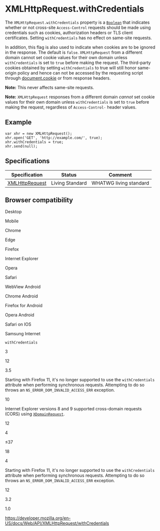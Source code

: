 XMLHttpRequest.withCredentials
==============================

The `XMLHttpRequest.withCredentials` property is a [`Boolean`](https://developer.mozilla.org/en-US/docs/Web/JavaScript/Reference/Global_Objects/Boolean) that indicates whether or not cross-site `Access-Control` requests should be made using credentials such as cookies, authorization headers or TLS client certificates. Setting `withCredentials` has no effect on same-site requests.

In addition, this flag is also used to indicate when cookies are to be ignored in the response. The default is `false`. `XMLHttpRequest` from a different domain cannot set cookie values for their own domain unless `withCredentials` is set to `true` before making the request. The third-party cookies obtained by setting `withCredentials` to true will still honor same-origin policy and hence can not be accessed by the requesting script through [document.cookie](../document/cookie) or from response headers.

**Note:** This never affects same-site requests.

**Note:** `XMLHttpRequest` responses from a different domain *cannot* set cookie values for their own domain unless `withCredentials` is set to `true` before making the request, regardless of `Access-Control-` header values.

Example
-------

    var xhr = new XMLHttpRequest();
    xhr.open('GET', 'http://example.com/', true);
    xhr.withCredentials = true;
    xhr.send(null);

Specifications
--------------

<table><thead><tr class="header"><th>Specification</th><th>Status</th><th>Comment</th></tr></thead><tbody><tr class="odd"><td><a href="https://xhr.spec.whatwg.org/#the-withcredentials-attribute">XMLHttpRequest</a></td><td><span class="spec-living">Living Standard</span></td><td>WHATWG living standard</td></tr></tbody></table>

Browser compatibility
---------------------

Desktop

Mobile

Chrome

Edge

Firefox

Internet Explorer

Opera

Safari

WebView Android

Chrome Android

Firefox for Android

Opera Android

Safari on IOS

Samsung Internet

`withCredentials`

3

12

3.5

Starting with Firefox 11, it's no longer supported to use the `withCredentials` attribute when performing synchronous requests. Attempting to do so throws an `NS_ERROR_DOM_INVALID_ACCESS_ERR` exception.

10

Internet Explorer versions 8 and 9 supported cross-domain requests (CORS) using [`XDomainRequest`](https://developer.mozilla.org/docs/Web/API/XDomainRequest).

12

4

≤37

18

4

Starting with Firefox 11, it's no longer supported to use the `withCredentials` attribute when performing synchronous requests. Attempting to do so throws an `NS_ERROR_DOM_INVALID_ACCESS_ERR` exception.

12

3.2

1.0

<a href="https://developer.mozilla.org/en-US/docs/Web/API/XMLHttpRequest/withCredentials" class="_attribution-link">https://developer.mozilla.org/en-US/docs/Web/API/XMLHttpRequest/withCredentials</a>
